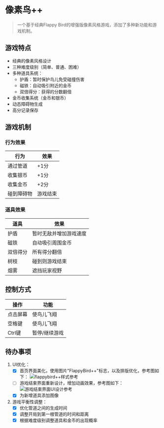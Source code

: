 # 像素鸟++

> 一个基于经典Flappy Bird的增强版像素风格游戏，添加了多种新功能和游戏机制。

## 游戏特点

- 经典的像素风格设计
- 三种难度级别（简单、普通、困难）
- 多种道具系统：
  - 护盾：暂时保护鸟儿免受碰撞伤害
  - 磁铁：自动吸引附近的金币
  - 双倍得分：获得的分数翻倍
- 金币收集系统（金币和银币）
- 动态障碍物生成
- 高分记录保存
## 游戏机制
### 行为效果
| 行为 | 效果 |
|------|------|
| 通过管道 | +1分 |
| 收集银币 | +1分 |
| 收集金币 | +2分 |
| 碰到障碍物 | 游戏结束 |
### 道具效果
| 道具 | 效果 |
|------|------|
| 护盾 | 暂时无敌并增加游戏速度 |
| 磁铁 | 自动吸引周围金币 |
| 双倍得分 | 所有得分翻倍 |
| 树枝 | 碰到则游戏结束 |
| 烟雾 | 遮挡玩家视野 |
## 控制方式
| 操作 | 功能 |
|------|------|
| 点击屏幕 | 使鸟儿飞翔 |
| 空格键 | 使鸟儿飞翔 |
| Ctrl键 | 暂停/继续游戏 |


## 待办事项
1. UI优化：
   - [x] 首页界面美化，使用图片"FlappyBird++"标志，以及排版优化，参考图如下：
   ![flappybird++样式参考](https://cdn.fzero.dpdns.org/img/2025/05/e9d679af03192c4312474696b1e71f98.png)
   - [ ] 游戏结束界面重新设计，增加动画效果，参考图如下：
   ![游戏结束界面UI设计参考](https://cdn.fzero.dpdns.org/img/2025/05/236a5888d75699df2494abc094ffab1f.png)
   - [x] 为新增道具添加图像
2. 游戏平衡性调整：
   - [x] 优化管道之间的生成时间
   - [x] 调整开局到第一根管道的时间和距离
   - [x] 根据难度级别调整道具和金币的出现概率
